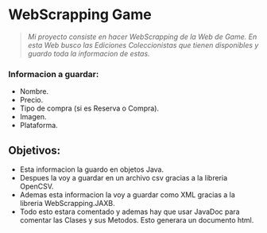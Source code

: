 # WebScrapping Game
>*Mi proyecto consiste en hacer WebScrapping de la Web de Game. En esta Web busco las Ediciones Coleccionistas que tienen disponibles y guardo toda la informacion de estas.*

### Informacion a guardar:
- Nombre.
- Precio.
- Tipo de compra (si es Reserva o Compra).
- Imagen.
- Plataforma.

## Objetivos:

- Esta informacion la guardo en objetos Java.
- Despues la voy a guardar en un archivo csv gracias a la libreria OpenCSV.
- Ademas esta informacion la voy a guardar como XML gracias a la libreria WebScrapping.JAXB.
- Todo esto estara comentado y ademas hay que usar JavaDoc para comentar las Clases y sus Metodos. Esto generara un documento html.